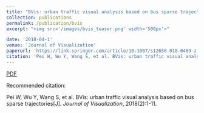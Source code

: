 ```yaml
---
title: "BVis: urban traffic visual analysis based on bus sparse trajectories"
collection: publications
permalink: /publication/bvis
excerpt: "<img src='/images/bvis_teaser.png' width='500px'>"

date: '2018-04-1'
venue: 'Journal of Visualization'
paperurl: 'https://link.springer.com/article/10.1007/s12650-018-0489-z'
citation: 'Pei W, Wu Y, Wang S, et al. BVis: urban traffic visual analysis based on bus sparse trajectories[J]. Journal of Visualization, 2018(2):1-11.'
---
```


[PDF](http://www.swustvis.cn/media/filer_public/filer_public/3d/56/3d5626ba-cbe8-4941-a932-ab84cc06f6ba/jovi-d-17-00102.pdf)

Recommended citation: 

Pei W, Wu Y, Wang S, et al. BVis: urban traffic visual analysis based on bus sparse trajectories[J]. <i>Journal of Visualization</i>, 2018(2):1-11.
